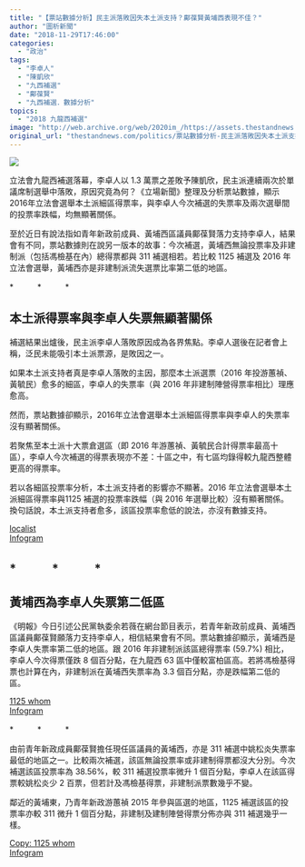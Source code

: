 ```yaml
---
title: "【票站數據分析】民主派落敗因失本土派支持？鄺葆賢黃埔西表現不佳？"
author: "圖析新聞"
date: "2018-11-29T17:46:00"
categories:
  - "政治"
tags:
  - "李卓人"
  - "陳凱欣"
  - "九西補選"
  - "鄺葆賢"
  - "九西補選．數據分析"
topics:
  - "2018 九龍西補選"
image: "http://web.archive.org/web/2020im_/https://assets.thestandnews.com/media/photos/cheukyan-18_3Xdw5.png"
original_url: "thestandnews.com/politics/票站數據分析-民主派落敗因失本土派支持-鄺葆賢黃埔西表現不佳"
---
```

![](http://web.archive.org/web/2020im_/https://assets.thestandnews.com/media/photos/cheukyan-18_3Xdw5.png)

立法會九龍西補選落幕，李卓人以 1.3 萬票之差敗予陳凱欣，民主派連續兩次於單議席制選舉中落敗，原因究竟為何？《立場新聞》整理及分析票站數據，顯示2016年立法會選舉本土派細區得票率，與李卓人今次補選的失票率及兩次選舉間的投票率跌幅，均無顯著關係。

至於近日有說法指如青年新政前成員、黃埔西區議員鄺葆賢落力支持李卓人，結果會有不同，票站數據則在說另一版本的故事：今次補選，黃埔西無論投票率及非建制派（包括馮檢基在內）總得票都與 311 補選相若。若比較 1125 補選及 2016 年立法會選舉，黃埔西亦是非建制派流失選票比率第二低的地區。

\*　　　\*　　　\*

**本土派得票率與李卓人失票無顯著關係**
---------------------

補選結果出爐後，民主派李卓人落敗原因成為各界焦點。李卓人選後在記者會上稱，泛民未能吸引本土派票源，是敗因之一。

如果本土派支持者真是李卓人落敗的主因，那麼本土派選票（2016 年投游蕙禎、黃毓民）愈多的細區，李卓人的失票率（與 2016 年非建制陣營得票率相比）理應愈高。

然而，票站數據卻顯示，2016年立法會選舉本土派細區得票率與李卓人的失票率沒有顯著關係。

若聚焦至本土派十大票倉選區（即 2016 年游蕙禎、黃毓民合計得票率最高十區），李卓人今次補選的得票表現亦不差：十區之中，有七區均錄得較九龍西整體更高的得票率。

若以各細區投票率分析，本土派支持者的影響亦不顯著。2016 年立法會選舉本土派細區得票率與1125 補選的投票率跌幅（與 2016 年選舉比較）沒有顯著關係。換句話說，本土派支持者愈多，該區投票率愈低的說法，亦沒有數據支持。

[localist](http://web.archive.org/web/20211229132322/https://infogram.com/ee1ba83a-a516-4b69-8c21-2445dfda637f)  
[Infogram](http://web.archive.org/web/20211229132322/https://infogram.com/)

\*　　　\*　　　\*
------------

**黃埔西為李卓人失票第二低區**
-----------------

《明報》今日引述公民黨執委余若薇在網台節目表示，若青年新政前成員、黃埔西區議員鄺葆賢願落力支持李卓人，相信結果會有不同。票站數據卻顯示，黃埔西是李卓人失票率第二低的地區。跟 2016 年非建制派該區總得票率 (59.7%) 相比，李卓人今次得票僅跌 8 個百分點，在九龍西 63 區中僅較富柏區高。若將馮檢基得票也計算在內，非建制派在黃埔西失票率為 3.3 個百分點，亦是跌幅第二低的區。

[1125 whom](http://web.archive.org/web/20211229132322/https://infogram.com/c1d3b261-b3cb-43ae-8528-b15f15f3156f)  
[Infogram](http://web.archive.org/web/20211229132322/https://infogram.com/)

\*　　　\*　　　\*

由前青年新政成員鄺葆賢擔任現任區議員的黃埔西，亦是 311 補選中姚松炎失票率最低的地區之一。比較兩次補選，該區無論投票率或非建制得票都沒大分別。今次補選該區投票率為 38.56%，較 311 補選投票率微升 1 個百分點，李卓人在該區得票較姚松炎少 2 百票，但若計及馮檢基得票，非建制派票數幾乎不變。

鄰近的黃埔東，乃青年新政游蕙禎 2015 年參與區選的地區，1125 補選該區的投票率亦較 311 微升 1 個百分點，非建制及建制陣營得票分佈亦與 311 補選幾乎一樣。

[Copy: 1125 whom](http://web.archive.org/web/20211229132322/https://infogram.com/f8cda021-df01-473f-bb28-83c9b22f8e9f)  
[Infogram](http://web.archive.org/web/20211229132322/https://infogram.com/)